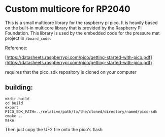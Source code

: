# Custom multicore for RP2040

This is a small multicore library for the raspberry pi pico. It is heavily based on the built-in multicore library that is provided by the Raspberry Pi Foundation. This library is used by the embedded code for the pressure mat project in ```/board_code```.

Reference:

[https://datasheets.raspberrypi.com/pico/getting-started-with-pico.pdf](https://datasheets.raspberrypi.com/pico/getting-started-with-pico.pdf)

requires that the pico_sdk repository is cloned on your computer

## building:

    mkdir build
    cd build
    export PICO_SDK_PATH=../relative/path/to/the/cloned/directory/named/pico-sdk
    cmake ..
    make

Then just copy the UF2 file onto the pico's flash
